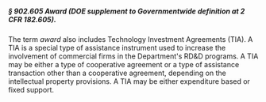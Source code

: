 ##### § 902.605 Award (DOE supplement to Governmentwide definition at 2 CFR 182.605). #####

The term *award* also includes Technology Investment Agreements (TIA). A TIA is a special type of assistance instrument used to increase the involvement of commercial firms in the Department's RD&D programs. A TIA may be either a type of cooperative agreement or a type of assistance transaction other than a cooperative agreement, depending on the intellectual property provisions. A TIA may be either expenditure based or fixed support.